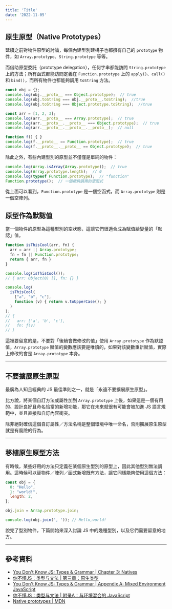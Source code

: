 ```yaml
---
title: 'Title'
date: '2022-11-05'
---
```



## 原生原型（Native Prototypes）
延續之前對物件原型的討論，每個內建型別建構子也都擁有自己的 `prototype` 物件，如 `Array.prototype`、`String.prototype` 等等。

而借助原型委託（prototype delegation），任何字串都能訪問 `String.prototype` 上的方法；所有函式都能訪問定義在 `Function.prototype` 上的 `apply()`、`call()` 和 `bind()`，而所有物件也都能夠調用 `toString` 方法。

```js
const obj = {};
console.log(obj.__proto__ === Object.prototype);  // true
console.log(obj.toString === obj.__proto__.toString);  //true
console.log(obj.toString === Object.prototype.toString);  //true

const arr = [1, 2, 3];
console.log(arr.__proto__ === Array.prototype);  // true
console.log(arr.__proto__.__proto__ === Object.prototype);  // true
console.log(arr.__proto__.__proto__.__proto__);  // null

function f() { }
console.log(f.__proto__ == Function.prototype);  // true
console.log(f.__proto__.__proto__ == Object.prototype);  // true
```

除此之外，有些內建型別的原型並不僅僅是單純的物件：
```js
console.log(Array.isArray(Array.prototype));  // true
console.log(Array.prototype.length);  // 0
console.log(typeof Function.prototype);  // "function"
Function.prototype();  // 一個能夠調用的空函式
```

從上面可以看到，`Function.prototype` 是一個空函式，而 `Array.prototype` 則是一個空陣列。


## 原型作為默認值
當一個物件的原型為這種型別的空狀態，這讓它們很適合成為賦值給變量的「默認」值。

```js
function isThisCool(arr, fn) {
  arr = arr || Array.prototype;
  fn = fn || Function.prototype;
  return { arr, fn }
}

console.log(isThisCool());
// { arr: Object(0) [], fn: {} }

console.log(
  isThisCool(
    ["a", "b", "c"],
    function (v) { return v.toUpperCase(); }
  )
);
// {
//   arr: ['a', 'b', 'c'],
//   fn: ƒ(v)
// }
```

這裡要留意的是，不要對「後續會做修改的值」使用 `Array.prototype` 作為默認值，`Array.prototype` 賦值的變數應該要是唯讀的，如果對該變數重新賦值，實際上修改的會是 `Array.prototype` 本身。

---

## 不要擴展原生原型
最廣為人知且經典的 JS 最佳準則之一，就是「永遠不要擴展原生原型」。

比方說，將某個自訂方法或屬性加到 `Array.prototype` 上後，如果這是一個有用的、設計良好且命名恰當的新增功能，那它在未來就很有可能會被加進 JS 語言規範中，並且直接和自訂內容衝突。

除非絕對確信這個自訂屬性／方法名稱是整個環境中唯一命名，否則擴展原生原型就是有風險的行為。

---

## 移植原生原型方法
有時候，某些好用的方法只定義在某個原生型別的原型上，因此其他型別無法調用。這時候可以替物件／陣列／函式新增既有方法，讓它同樣能夠使用這個方法：

```js
const obj = {
  0: "Hello",
  1: "world!",
  length: 2,
};

obj.join = Array.prototype.join;

console.log(obj.join(', ')); // Hello,world!
```

說完了型別物件，下篇開始來深入討論 JS 中的幾種型別，以及它們需要留意的地方。

---

## 參考資料
- [You Don't Know JS: Types & Grammar | Chapter 3: Natives](https://github.com/getify/You-Dont-Know-JS/blob/1st-ed/types%20%26%20grammar/ch3.md)
- [你不懂JS：类型与文法 | 第三章：原生类型](https://github.com/CuiFi/You-Dont-Know-JS-CN/blob/master/types%20%26%20grammar/ch3.md)
- [You Don't Know JS: Types & Grammar | Appendix A: Mixed Environment JavaScript](https://github.com/getify/You-Dont-Know-JS/blob/1st-ed/types%20%26%20grammar/apA.md)
- [你不懂JS：类型与文法 | 附录A：与环境混合的 JavaScript](https://github.com/CuiFi/You-Dont-Know-JS-CN/blob/master/types%20%26%20grammar/apA.md)
- [Native prototypes | MDN](https://javascript.info/native-prototypes)
